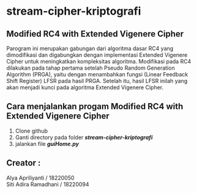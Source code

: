 # stream-cipher-kriptografi

## Modified RC4 with Extended Vigenere Cipher
Parogram ini merupakan gabungan dari algoritma dasar RC4 yang dimodifikasi dan digabungkan dengan implementasi Extended Vigenere Cipher untuk meningkatkan kompleksitas algoritma. Modifikasi pada RC4 dilakukan pada tahap pertama setelah Pseudo Random Generation Algorithm (PRGA), yaitu dengan menambahkan fungsi (Linear Feedback Shift Register) LFSR pada hasil PRGA. Setelah itu, hasil LFSR inilah yang akan menjadi kunci pada algoritma Extended Vigenere Cipher.

## Cara menjalankan progam Modified RC4 with Extended Vigenere Cipher
1. Clone github
2. Ganti directory pada folder ***stream-cipher-kriptografi***
3. jalankan file ***guiHome.py***
 
## Creator :
Alya Apriliyanti 	/ 18220050\
Siti Adira Ramadhani	 /  18220094

